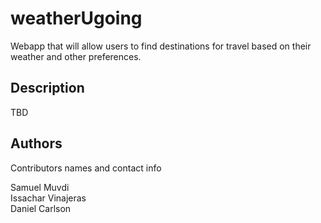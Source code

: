 # weatherUgoing

Webapp that will allow users to find destinations for travel based on their weather and other preferences.

## Description

TBD

## Authors

Contributors names and contact info

Samuel Muvdi  
Issachar Vinajeras  
Daniel Carlson
